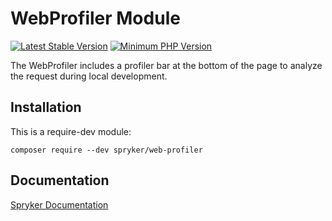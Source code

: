 # WebProfiler Module
[![Latest Stable Version](https://poser.pugx.org/spryker/web-profiler/v/stable.svg)](https://packagist.org/packages/spryker/web-profiler)
[![Minimum PHP Version](https://img.shields.io/badge/php-%3E%3D%208.3-8892BF.svg)](https://php.net/)

The WebProfiler includes a profiler bar at the bottom of the page to analyze the request during local development.

## Installation

This is a require-dev module:
```
composer require --dev spryker/web-profiler
```

## Documentation

[Spryker Documentation](https://docs.spryker.com)
